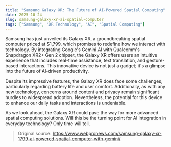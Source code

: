 ```yaml
---
title: "Samsung Galaxy XR: The Future of AI-Powered Spatial Computing"
date: 2025-10-24
slug: samsung-galaxy-xr-ai-spatial-computer
tags: ["Samsung", "XR Technology", "AI", "Spatial Computing"]
---
```


Samsung has just unveiled its Galaxy XR, a groundbreaking spatial computer priced at $1,799, which promises to redefine how we interact with technology. By integrating Google's Gemini AI with Qualcomm's Snapdragon XR2+ Gen 2 chipset, the Galaxy XR offers users an intuitive experience that includes real-time assistance, text translation, and gesture-based interactions. This innovative device is not just a gadget; it's a glimpse into the future of AI-driven productivity.

Despite its impressive features, the Galaxy XR does face some challenges, particularly regarding battery life and user comfort. Additionally, as with any new technology, concerns around content and privacy remain significant hurdles to widespread adoption. Nevertheless, the potential for this device to enhance our daily tasks and interactions is undeniable.

As we look ahead, the Galaxy XR could pave the way for more advanced spatial computing solutions. Will this be the turning point for AI integration in everyday technology? Only time will tell.
> Original source: https://www.webpronews.com/samsung-galaxy-xr-1799-ai-powered-spatial-computer-with-gemini/